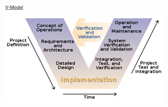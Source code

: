 [V-Model ](https://en.wikipedia.org/wiki/V-Model_(software_development))

![](./images/Systems_Engineering_Process_II.png)